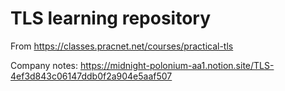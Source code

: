 # TLS learning repository

From https://classes.pracnet.net/courses/practical-tls

Company notes: https://midnight-polonium-aa1.notion.site/TLS-4ef3d843c06147ddb0f2a904e5aaf507   
